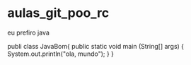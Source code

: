 # aulas_git_poo_rc

eu prefiro java

publi class JavaBom{
    public static void main (String[] args) {
        System.out.println("ola, mundo");
    }
}